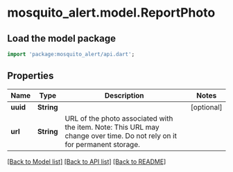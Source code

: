 # mosquito_alert.model.ReportPhoto

## Load the model package
```dart
import 'package:mosquito_alert/api.dart';
```

## Properties
Name | Type | Description | Notes
------------ | ------------- | ------------- | -------------
**uuid** | **String** |  | [optional] 
**url** | **String** | URL of the photo associated with the item. Note: This URL may change over time. Do not rely on it for permanent storage. | 

[[Back to Model list]](../README.md#documentation-for-models) [[Back to API list]](../README.md#documentation-for-api-endpoints) [[Back to README]](../README.md)


